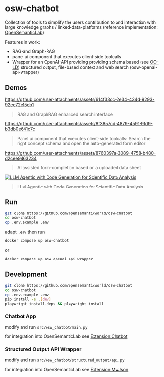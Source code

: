 # osw-chatbot
Collection of tools to simplify the users contribution to and interaction with large knowledge graphs / linked-data-platforms (reference implementation: [OpenSemanticLab](https://github.com/OpenSemanticLab))

Features in work:
* RAG-and Graph-RAG
* panel ui component that executes client-side toolcalls
* Wrapper for an OpenAI-API providing providing schema based (see [OO-LD](https://github.com/OO-LD/schema)) structured output, file-based context and web search (osw-openai-api-wrapper)

## Demos

https://github.com/user-attachments/assets/614f33cc-2e34-434d-9293-92ee72e15eb1
> RAG and GraphRAG enhanced search interface


https://github.com/user-attachments/assets/8f3857cd-4879-4591-9fd9-b3db0e641c7c
> Panel ui component that executes client-side toolcalls: Search the right concept schema and open the auto-generated form editor


https://github.com/user-attachments/assets/8760397a-3089-4758-b480-d2cee9463234
> AI assisted form-completion based on a uploaded data sheet


[![LLM Agentic with Code Generation for Scientific Data Analysis](http://img.youtube.com/vi/8XypKdFaxpM/0.jpg)](http://www.youtube.com/watch?v=8XypKdFaxpM "LLM Agentic with Code Generation for Scientific Data Analysis")
> LLM Agentic with Code Generation for Scientific Data Analysis

## Run
```bash
git clone https://github.com/opensemanticworld/osw-chatbot 
cd osw-chatbot
cp .env.example .env
```

adapt `.env` then run

```bash
docker compose up osw-chatbot
```

or

```bash
docker compose up osw-openai-api-wrapper
```

## Development

```bash
git clone https://github.com/opensemanticworld/osw-chatbot 
cd osw-chatbot
cp .env.example .env
pip install -e .[dev]
playwright install-deps && playwright install
```

### Chatbot App

modify and run
`src/osw_chatbot/main.py`

for integration into OpenSemanticLab see [Extension:Chatbot](https://github.com/opensemanticworld/mediawiki-extensions-Chatbot)

### Structured Output API Wrapper

modify and run
`src/osw_chatbot/structured_output/api.py`

for integration into OpenSemanticLab see [Extension:MwJson](https://github.com/opensemanticlab/mediawiki-extensions-MwJson)
